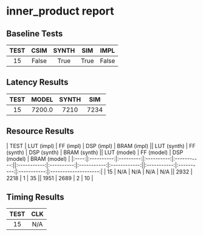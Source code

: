 
# inner_product report

## Baseline Tests

| TEST | CSIM | SYNTH | SIM | IMPL |
|:----:|:----:|:-----:|:---:|:----:|
| 15 | False | True | True | False | 


## Latency Results

| TEST | MODEL | SYNTH | SIM |
|:----:|:-----:|:-----:|:---:|
| 15 | 7200.0 | 7210 | 7234 | 


## Resource Results

| TEST | LUT (impl) | FF (impl) | DSP (impl) | BRAM (impl) || LUT (synth) | FF (synth) | DSP (synth) | BRAM (synth) || LUT (model) | FF (model) | DSP (model) | BRAM (model) |
|:----:|:----------:|:---------:|:----------:|:-----------:||:-----------:|:----------:|:-----------:|:------------:||:-----------:|:----------:|:-----------:|:--------------------:|
| 15 | N/A | N/A | N/A | N/A || 2932 | 2218 | 1 | 35 || 1951 | 2689 | 2 | 10 | 


## Timing Results

| TEST | CLK |
|:----:|:---:|
| 15 | N/A | 


